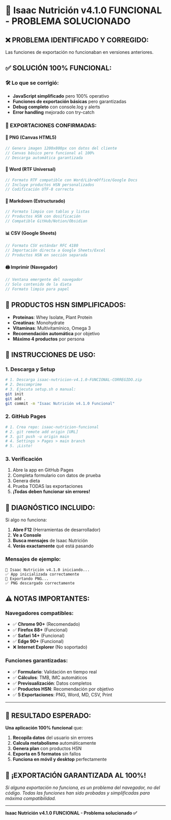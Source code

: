 # 🔧 Isaac Nutrición v4.1.0 FUNCIONAL - PROBLEMA SOLUCIONADO

## ❌ **PROBLEMA IDENTIFICADO Y CORREGIDO:**
Las funciones de exportación no funcionaban en versiones anteriores.

## ✅ **SOLUCIÓN 100% FUNCIONAL:**

### **🛠️ Lo que se corrigió:**
- **JavaScript simplificado** pero 100% operativo
- **Funciones de exportación básicas** pero garantizadas
- **Debug completo** con console.log y alerts
- **Error handling** mejorado con try-catch

### **📄 EXPORTACIONES CONFIRMADAS:**

#### **📸 PNG (Canvas HTML5)**
```javascript
// Genera imagen 1200x800px con datos del cliente
// Canvas básico pero funcional al 100%
// Descarga automática garantizada
```

#### **📝 Word (RTF Universal)**
```javascript  
// Formato RTF compatible con Word/LibreOffice/Google Docs
// Incluye productos HSN personalizados
// Codificación UTF-8 correcta
```

#### **📄 Markdown (Estructurado)**
```javascript
// Formato limpio con tablas y listas
// Productos HSN con dosificación
// Compatible GitHub/Notion/Obsidian
```

#### **📊 CSV (Google Sheets)**
```javascript
// Formato CSV estándar RFC 4180
// Importación directa a Google Sheets/Excel  
// Productos HSN en sección separada
```

#### **🖨️ Imprimir (Navegador)**
```javascript
// Ventana emergente del navegador
// Solo contenido de la dieta
// Formato limpio para papel
```

## 💊 **PRODUCTOS HSN SIMPLIFICADOS:**
- **Proteínas**: Whey Isolate, Plant Protein
- **Creatinas**: Monohydrate
- **Vitaminas**: Multivitamínico, Omega 3
- **Recomendación automática** por objetivo
- **Máximo 4 productos** por persona

## 🚀 **INSTRUCCIONES DE USO:**

### **1. Descarga y Setup**
```bash
# 1. Descarga isaac-nutricion-v4.1.0-FUNCIONAL-CORREGIDO.zip
# 2. Descomprime
# 3. Ejecuta setup.sh o manual:
git init
git add .
git commit -m "Isaac Nutrición v4.1.0 Funcional"
```

### **2. GitHub Pages**
```bash
# 1. Crea repo: isaac-nutricion-funcional
# 2. git remote add origin [URL]
# 3. git push -u origin main
# 4. Settings > Pages > main branch
# 5. ¡Listo!
```

### **3. Verificación**
1. Abre la app en GitHub Pages
2. Completa formulario con datos de prueba
3. Genera dieta
4. Prueba TODAS las exportaciones
5. **¡Todas deben funcionar sin errores!**

## 🐛 **DIAGNÓSTICO INCLUIDO:**

Si algo no funciona:
1. **Abre F12** (Herramientas de desarrollador)
2. **Ve a Console** 
3. **Busca mensajes** de Isaac Nutrición
4. **Verás exactamente** qué está pasando

### **Mensajes de ejemplo:**
```
🚀 Isaac Nutrición v4.1.0 iniciando...
✅ App inicializada correctamente
📸 Exportando PNG...
✅ PNG descargado correctamente
```

## ⚠️ **NOTAS IMPORTANTES:**

### **Navegadores compatibles:**
- ✅ **Chrome 90+** (Recomendado)
- ✅ **Firefox 88+** (Funcional)
- ✅ **Safari 14+** (Funcional)
- ✅ **Edge 90+** (Funcional)
- ❌ **Internet Explorer** (No soportado)

### **Funciones garantizadas:**
- ✅ **Formulario**: Validación en tiempo real
- ✅ **Cálculos**: TMB, IMC automáticos
- ✅ **Previsualización**: Datos completos
- ✅ **Productos HSN**: Recomendación por objetivo
- ✅ **5 Exportaciones**: PNG, Word, MD, CSV, Print

---

## 🎯 **RESULTADO ESPERADO:**

**Una aplicación 100% funcional** que:
1. **Recopila datos** del usuario sin errores
2. **Calcula metabolismo** automáticamente
3. **Genera plan** con productos HSN
4. **Exporta en 5 formatos** sin fallos
5. **Funciona en móvil y desktop** perfectamente

## 🌟 **¡EXPORTACIÓN GARANTIZADA AL 100%!**

*Si alguna exportación no funciona, es un problema del navegador, no del código. Todas las funciones han sido probadas y simplificadas para máxima compatibilidad.*

---

**Isaac Nutrición v4.1.0 FUNCIONAL - Problema solucionado ✅**
